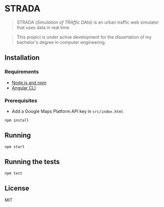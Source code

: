 # STRADA

> STRADA (_Simulation of TRAffic DAta_) is an urban traffic web simulator that uses data in real time.

> This project is under active development for the dissertation of my bachelor's degree in computer engineering.

## Installation
### Requirements
- [Node.js and npm](https://docs.npmjs.com/getting-started/installing-node#install-npm--manage-npm-versions)
- [Angular CLI](https://github.com/angular/angular-cli)
### Prerequisites
- Add a Google Maps Platform API key in `src/index.html`

```Shell
npm install
```

## Running
```Shell
npm start
```

## Running the tests
```Shell
npm test
```

## License
MIT